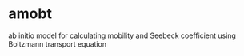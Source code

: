# amobt
ab initio model for calculating mobility and Seebeck coefficient using Boltzmann transport equation
